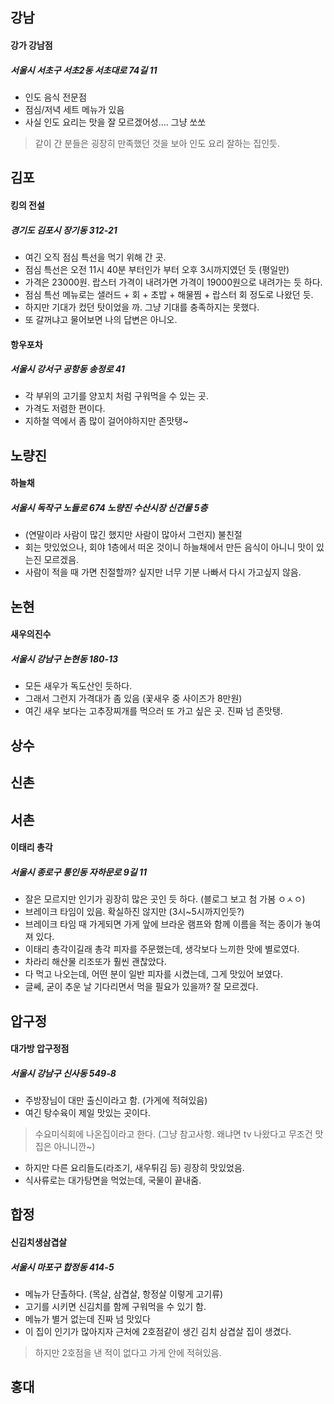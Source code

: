 ## 강남

#### 강가 강남점
##### 서울시 서초구 서초2동 서초대로 74길 11
- 인도 음식 전문점
- 점심/저녁 세트 메뉴가 있음
- 사실 인도 요리는 맛을 잘 모르겠어성.... 그냥 쏘쏘
> 같이 간 분들은 굉장히 만족했던 것을 보아 인도 요리 잘하는 집인듯.

## 김포
#### 킹의 전설
##### 경기도 김포시 장기동 312-21
- 여긴 오직 점심 특선을 먹기 위해 간 곳.
- 점심 특선은 오전 11시 40분 부터인가 부터 오후 3시까지였던 듯 (평일만)
- 가격은 23000원. 랍스터 가격이 내려가면 가격이 19000원으로 내려가는 듯 하다.
- 점심 특선 메뉴로는 샐러드 + 회 + 초밥 + 해물찜 + 랍스터 회 정도로 나왔던 듯.
- 하지만 기대가 컸던 탓이었을 까. 그냥 기대를 충족하지는 못했다.
- 또 갈꺼냐고 물어보면 나의 답변은 아니오.
#### 항우포차
##### 서울시 강서구 공항동 송정로 41
- 각 부위의 고기를 양꼬치 처럼 구워먹을 수 있는 곳.
- 가격도 저렴한 편이다.
- 지하철 역에서 좀 많이 걸어야하지만 존맛탱~

## 노량진

#### 하늘채
##### 서울시 독작구 노들로 674 노량진 수산시장 신건물 5층
- (연말이라 사람이 많긴 했지만 사람이 많아서 그런지) 불친절
- 회는 맛있었으나, 회야 1층에서 떠온 것이니 하늘채에서 만든 음식이 아니니 맛이 있는진 모르겠음.
- 사람이 적을 때 가면 친절할까? 싶지만 너무 기분 나빠서 다시 가고싶지 않음.

## 논현

#### 새우의진수
##### 서울시 강남구 논현동 180-13
- 모든 새우가 독도산인 듯하다.
- 그래서 그런지 가격대가 좀 있음 (꽃새우 중 사이즈가 8만원)
- 여긴 새우 보다는 고추장찌개를 먹으러 또 가고 싶은 곳. 진짜 넘 존맛탱.

## 상수

## 신촌

## 서촌

#### 이태리 총각
##### 서울시 종로구 통인동 자하문로 9길 11
- 잘은 모르지만 인기가 굉장히 많은 곳인 듯 하다. (블로그 보고 첨 가봄 ㅇㅅㅇ)
- 브레이크 타임이 있음. 확실하진 않지만 (3시~5시까지인듯?)
- 브레이크 타임 때 가게되면 가게 앞에 브라운 램프와 함께 이름을 적는 종이가 놓여져 있다.
- 이태리 총각이길래 총각 피자를 주문했는데, 생각보다 느끼한 맛에 별로였다.
- 차라리 해산물 리조또가 훨씬 괜찮았다.
- 다 먹고 나오는데, 어떤 분이 일반 피자를 시켰는데, 그게 맛있어 보였다.
- 글쎄, 굳이 추운 날 기다리면서 먹을 필요가 있을까? 잘 모르겠다.

## 압구정

#### 대가방 압구정점
##### 서울시 강남구 신사동 549-8
- 주방장님이 대만 출신이라고 함. (가게에 적혀있음)
- 여긴 탕수육이 제일 맛있는 곳이다.
> 수요미식회에 나온집이라고 한다. (그냥 참고사항. 왜냐면 tv 나왔다고 무조건 맛집은 아니니깐~)
- 하지만 다른 요리들도(라조기, 새우튀김 등) 굉장히 맛있었음.
- 식사류로는 대가탕면을 먹었는데, 국물이 끝내줌.

## 합정

#### 신김치생삼겹살
##### 서울시 마포구 합정동 414-5
- 메뉴가 단촐하다. (목살, 삼겹살, 항정살 이렇게 고기류)
- 고기를 시키면 신김치를 함께 구워먹을 수 있기 함.
- 메뉴가 별거 없는데 진짜 넘 맛있다
- 이 집이 인기가 많아지자 근처에 2호점같이 생긴 김치 삼겹살 집이 생겼다.
> 하지만 2호점을 낸 적이 없다고 가게 안에 적혀있음.

## 홍대
